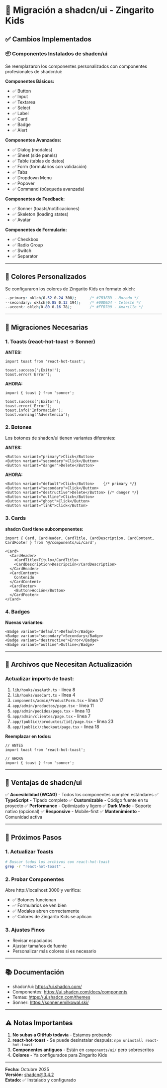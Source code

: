 # 🎨 Migración a shadcn/ui - Zingarito Kids

## ✅ Cambios Implementados

### 📦 Componentes Instalados de shadcn/ui

Se reemplazaron los componentes personalizados con componentes profesionales de shadcn/ui:

**Componentes Básicos:**
- ✅ Button
- ✅ Input
- ✅ Textarea
- ✅ Select
- ✅ Label
- ✅ Card
- ✅ Badge
- ✅ Alert

**Componentes Avanzados:**
- ✅ Dialog (modales)
- ✅ Sheet (side panels)
- ✅ Table (tablas de datos)
- ✅ Form (formularios con validación)
- ✅ Tabs
- ✅ Dropdown Menu
- ✅ Popover
- ✅ Command (búsqueda avanzada)

**Componentes de Feedback:**
- ✅ Sonner (toasts/notificaciones)
- ✅ Skeleton (loading states)
- ✅ Avatar

**Componentes de Formulario:**
- ✅ Checkbox
- ✅ Radio Group
- ✅ Switch
- ✅ Separator

---

## 🎨 Colores Personalizados

Se configuraron los colores de Zingarito Kids en formato oklch:

```css
--primary: oklch(0.52 0.24 300);      /* #7B3FBD - Morado */
--secondary: oklch(0.85 0.13 194);    /* #00D9D4 - Celeste */
--accent: oklch(0.80 0.16 78);        /* #FFB700 - Amarillo */
```

---

## 🔄 Migraciones Necesarias

### 1. Toasts (react-hot-toast → Sonner)

**ANTES:**
```tsx
import toast from 'react-hot-toast';

toast.success('¡Éxito!');
toast.error('Error');
```

**AHORA:**
```tsx
import { toast } from 'sonner';

toast.success('¡Éxito!');
toast.error('Error');
toast.info('Información');
toast.warning('Advertencia');
```

### 2. Botones

Los botones de shadcn/ui tienen variantes diferentes:

**ANTES:**
```tsx
<Button variant="primary">Click</Button>
<Button variant="secondary">Click</Button>
<Button variant="danger">Delete</Button>
```

**AHORA:**
```tsx
<Button variant="default">Click</Button>    {/* primary */}
<Button variant="secondary">Click</Button>
<Button variant="destructive">Delete</Button> {/* danger */}
<Button variant="outline">Click</Button>
<Button variant="ghost">Click</Button>
<Button variant="link">Click</Button>
```

### 3. Cards

**shadcn Card tiene subcomponentes:**
```tsx
import { Card, CardHeader, CardTitle, CardDescription, CardContent, CardFooter } from '@/components/ui/card';

<Card>
  <CardHeader>
    <CardTitle>Título</CardTitle>
    <CardDescription>Descripción</CardDescription>
  </CardHeader>
  <CardContent>
    Contenido
  </CardContent>
  <CardFooter>
    <Button>Acción</Button>
  </CardFooter>
</Card>
```

### 4. Badges

**Nuevas variantes:**
```tsx
<Badge variant="default">Default</Badge>
<Badge variant="secondary">Secondary</Badge>
<Badge variant="destructive">Error</Badge>
<Badge variant="outline">Outline</Badge>
```

---

## 📝 Archivos que Necesitan Actualización

### Actualizar imports de toast:

1. `lib/hooks/useAuth.ts` - línea 8
2. `lib/hooks/useCart.ts` - línea 4
3. `components/admin/ProductForm.tsx` - línea 17
4. `app/admin/productos/page.tsx` - línea 11
5. `app/admin/pedidos/page.tsx` - línea 13
6. `app/admin/clientes/page.tsx` - línea 7
7. `app/(public)/productos/[id]/page.tsx` - línea 23
8. `app/(public)/checkout/page.tsx` - línea 18

**Reemplazar en todos:**
```tsx
// ANTES
import toast from 'react-hot-toast';

// AHORA
import { toast } from 'sonner';
```

---

## 🚀 Ventajas de shadcn/ui

✅ **Accesibilidad (WCAG)** - Todos los componentes cumplen estándares
✅ **TypeScript** - Tipado completo
✅ **Customizable** - Código fuente en tu proyecto
✅ **Performance** - Optimizado y ligero
✅ **Dark Mode** - Soporte nativo (opcional)
✅ **Responsive** - Mobile-first
✅ **Mantenimiento** - Comunidad activa

---

## 🎯 Próximos Pasos

### 1. Actualizar Toasts
```bash
# Buscar todos los archivos con react-hot-toast
grep -r "react-hot-toast" .
```

### 2. Probar Componentes
Abre http://localhost:3000 y verifica:
- ✅ Botones funcionan
- ✅ Formularios se ven bien
- ✅ Modales abren correctamente
- ✅ Colores de Zingarito Kids se aplican

### 3. Ajustes Finos
- Revisar espaciados
- Ajustar tamaños de fuente
- Personalizar más colores si es necesario

---

## 📚 Documentación

- shadcn/ui: https://ui.shadcn.com/
- Componentes: https://ui.shadcn.com/docs/components
- Temas: https://ui.shadcn.com/themes
- Sonner: https://sonner.emilkowal.ski/

---

## ⚠️ Notas Importantes

1. **No subas a GitHub todavía** - Estamos probando
2. **react-hot-toast** - Se puede desinstalar después: `npm uninstall react-hot-toast`
3. **Componentes antiguos** - Están en `components/ui/` pero sobrescritos
4. **Colores** - Ya configurados para Zingarito Kids

---

**Fecha:** Octubre 2025  
**Versión:** shadcn@3.4.2  
**Estado:** ✅ Instalado y configurado

